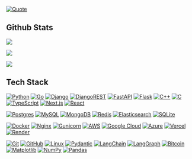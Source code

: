 [![Quote](https://github-readme-quotes-bay.vercel.app/quote?quotesUrl=https://raw.githubusercontent.com/Chaitanya-Keyal/Chaitanya-Keyal/refs/heads/main/quotes.json&theme=tokyonight&layout=socrates&font=Architect)](https://miro.medium.com/v2/1*nwV2Ugza_8u7Cfzm2bwfdg.gif)

## Github Stats
<a href="https://github.com/issues?q=involves%3AChaitanya-Keyal+sort%3Aupdated-desc+is%3Apublic"><img src="https://github-readme-stats.vercel.app/api?username=Chaitanya-Keyal&hide_border=true&theme=transparent&card_width=495&hide_title=true&show_icons=true&show=prs_merged,reviews" /></a>

<a href="https://github.com/pulls?q=involves%3AChaitanya-Keyal+sort%3Aupdated-desc+is%3Apublic"><img src="https://nirzak-streak-stats.vercel.app?user=Chaitanya-Keyal&hide_border=true&theme=transparent&card_width=495&mode=weekly" /></a>

<a href="https://wakatime.com/@okaybro"><img src="https://github-readme-stats.vercel.app/api/wakatime?username=okaybro&hide_border=true&theme=transparent&layout=compact" /></a>

## Tech Stack
[![Python](https://img.shields.io/badge/python-3670A0?style=for-the-badge&logo=python&logoColor=ffdd54)](https://www.python.org)
[![Go](https://img.shields.io/badge/go-%2300ADD8.svg?style=for-the-badge&logo=go&logoColor=white)](https://go.dev)
[![Django](https://img.shields.io/badge/django-%23092E20.svg?style=for-the-badge&logo=django&logoColor=white)](https://www.djangoproject.com)
[![DjangoREST](https://img.shields.io/badge/DJANGO-REST-ff1709?style=for-the-badge&logo=django&logoColor=white&color=ff1709&labelColor=gray)](https://www.django-rest-framework.org)
[![FastAPI](https://img.shields.io/badge/FastAPI-005571?style=for-the-badge&logo=fastapi)](https://fastapi.tiangolo.com)
[![Flask](https://img.shields.io/badge/flask-%23000.svg?style=for-the-badge&logo=flask&logoColor=white)](https://flask.palletsprojects.com)
[![C++](https://img.shields.io/badge/c++-%2300599C.svg?style=for-the-badge&logo=c%2B%2B&logoColor=white)](https://isocpp.org)
[![C](https://img.shields.io/badge/c-%2300599C.svg?style=for-the-badge&logo=c&logoColor=white)](https://www.c-language.org/)
[![TypeScript](https://img.shields.io/badge/typescript-%23007ACC.svg?style=for-the-badge&logo=typescript&logoColor=white)](https://www.typescriptlang.org)
[![Next.js](https://img.shields.io/badge/Next-black?style=for-the-badge&logo=next.js&logoColor=white)](https://nextjs.org)
[![React](https://img.shields.io/badge/react-%2320232a.svg?style=for-the-badge&logo=react&logoColor=%2361DAFB)](https://react.dev)

[![Postgres](https://img.shields.io/badge/postgres-%23316192.svg?style=for-the-badge&logo=postgresql&logoColor=white)](https://www.postgresql.org)
[![MySQL](https://img.shields.io/badge/mysql-4479A1.svg?style=for-the-badge&logo=mysql&logoColor=white)](https://www.mysql.com)
[![MongoDB](https://img.shields.io/badge/MongoDB-%234ea94b.svg?style=for-the-badge&logo=mongodb&logoColor=white)](https://www.mongodb.com)
[![Redis](https://img.shields.io/badge/redis-%23DD0031.svg?style=for-the-badge&logo=redis&logoColor=white)](https://redis.io)
[![Elasticsearch](https://img.shields.io/badge/elasticsearch-%230377CC.svg?style=for-the-badge&logo=elasticsearch&logoColor=white)](https://www.elastic.co/elasticsearch)
[![SQLite](https://img.shields.io/badge/SQLite-07405E?style=for-the-badge&logo=sqlite&logoColor=white)](https://www.sqlite.org)

[![Docker](https://img.shields.io/badge/docker-%230db7ed.svg?style=for-the-badge&logo=docker&logoColor=white)](https://www.docker.com)
[![Nginx](https://img.shields.io/badge/nginx-%23009639.svg?style=for-the-badge&logo=nginx&logoColor=white)](https://nginx.org)
[![Gunicorn](https://img.shields.io/badge/gunicorn-%298729.svg?style=for-the-badge&logo=gunicorn&logoColor=white)](https://gunicorn.org)
[![AWS](https://img.shields.io/badge/AWS-%23FF9900.svg?style=for-the-badge&logo=amazon-aws&logoColor=white)](https://aws.amazon.com)
[![Google Cloud](https://img.shields.io/badge/Google_Cloud-4285F4?style=for-the-badge&logo=google-cloud&logoColor=white)](https://cloud.google.com)
[![Azure](https://img.shields.io/badge/Azure-0078D4?style=for-the-badge&logo=microsoft-azure&logoColor=white)](https://azure.microsoft.com)
[![Vercel](https://img.shields.io/badge/vercel-%23000000.svg?style=for-the-badge&logo=vercel&logoColor=white)](https://vercel.com)
[![Render](https://img.shields.io/badge/Render-%46E3B7.svg?style=for-the-badge&logo=render&logoColor=white)](https://render.com)

[![Git](https://img.shields.io/badge/git-%23F05033.svg?style=for-the-badge&logo=git&logoColor=white)](https://git-scm.com)
[![GitHub](https://img.shields.io/badge/GitHub-181717?style=for-the-badge&logo=github&logoColor=white)](https://github.com)
[![Linux](https://img.shields.io/badge/linux-FCC624?style=for-the-badge&logo=linux&logoColor=black)](https://www.kernel.org)
[![Pydantic](https://img.shields.io/badge/Pydantic-FF3E00.svg?style=for-the-badge&logo=pydantic&logoColor=white)](https://docs.pydantic.dev)
[![LangChain](https://img.shields.io/badge/LangChain-%23FF007A.svg?style=for-the-badge&logo=langchain&logoColor=white)](https://www.langchain.com)
[![LangGraph](https://img.shields.io/badge/LangGraph-%237F3FBF.svg?style=for-the-badge&logo=langgraph&logoColor=white)](https://www.langchain.com/langgraph)
[![Bitcoin](https://img.shields.io/badge/Bitcoin-F7931A?style=for-the-badge&logo=bitcoin&logoColor=white)](https://bitcoin.org)
[![Matplotlib](https://img.shields.io/badge/Matplotlib-%23ffffff.svg?style=for-the-badge&logo=Matplotlib&logoColor=black)](https://matplotlib.org)
[![NumPy](https://img.shields.io/badge/numpy-%23013243.svg?style=for-the-badge&logo=numpy&logoColor=white)](https://numpy.org)
[![Pandas](https://img.shields.io/badge/pandas-%23150458.svg?style=for-the-badge&logo=pandas&logoColor=white)](https://pandas.pydata.org)
